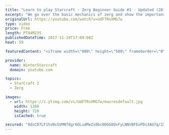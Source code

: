```yaml
---
title: "Learn to play Starcraft - Zerg Beginner Guide #1 - Updated (2017)"
excerpt: "We go over the basic mechanics of zerg and show the importance of understanding at least some of what your opponent is doing.  This guide is meant for players with an understanding of the objectives of starcraft but without any strong direction or gameplan, especially for each specific race! -- Watch"
originalUrl: https://youtube.com/watch?v=UdFTRsXMG7w
type: video
price: Free
length: PT44M23S
publishedDateTime: 2017-11-19T17:09:08Z
heat: 59

featuredContent: "<iframe width=\"800\" height=\"500\" frameborder=\"0\" src=\"https://www.youtube.com/embed/UdFTRsXMG7w\" allow=\"accelerometer; autoplay; encrypted-media; gyroscope; picture-in-picture\" allowfullscreen></iframe>"

provider:
  name: WinterStarcraft
  domain: youtube.com

topics:
  - StarCraft 2
  - Zerg

images:
  - url: https://i.ytimg.com/vi/UdFTRsXMG7w/maxresdefault.jpg
    width: 1280
    height: 720
    isCached: true

secured: "OdsCD7LF1hvNcGVMNf8gr6OLudMeZs0bc0OGG8OxFyLNNVBFEvPDs3AU7q/2XL32rHqu01yVB4n+p4KBlPjtHt+n1iRO57mnD1ODjbyCca0X7ERRCQafBdo6MBopwON7TrlJAgj47gWrx01w0GlIDcFUmndRxgi04nA5Q5lG8vg+OwhBCZAmyDFnBcs1+oUQP4t72msbW6p1GvN5S4jDvD+nGAS0TZOCcKsyDMNjs74Rt/BnobfKW/KA57/5SKjzQoia778E8Qnr+728UgJ62nKuZpOk+SHJVCjLfAgWxRitTNPKuCADUEIAX/BJ4yv6Dy2+XZ9G1oDJoWmEzQCeJ7zeWgbkBDcJuNn7SzIMHhA+Cea48gvc+jgZk12/PAvx71W4f9d5xchc8wf6mfsWggxkJmvVm3cAG4q3c0kghWFNJh9Y1IBUJCTfuvMhSOCe;cMoadOgrnrvmjs1161qVCQ=="
---
```


